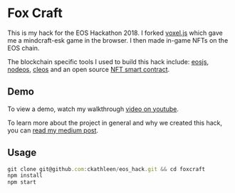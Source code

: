 # Fox Craft 

This is my hack for the EOS Hackathon 2018. I forked [voxel.js](http://voxeljs.com) which gave me a mindcraft-esk game in the browser. I then made in-game NFTs on the EOS chain. 

The blockchain specific tools I used to build this hack include: [eosjs](https://www.google.com/search?q=eosjs&oq=eosjs&aqs=chrome..69i57j69i60l2j0l3.1748j0j4&sourceid=chrome&ie=UTF-8), [nodeos](https://developers.eos.io/eosio-nodeos/docs/overview-1), [cleos](https://developers.eos.io/eosio-nodeos/docs/cleos-overview) and an open source [NFT smart contract](https://github.com/unicoeos/eosio.nft).

## Demo
To view a demo, watch my walkthrough [video on youtube](https://www.youtube.com/watch?v=hDq5fZz1js4).

To learn more about the project in general and why we created this hack, you can [read my medium post](https://medium.com/@caseycaruso/fox-craft-our-eos-hackathon-hack-eef4f4581444).

## Usage

```javascript
git clone git@github.com:ckathleen/eos_hack.git && cd foxcraft
npm install
npm start
```
